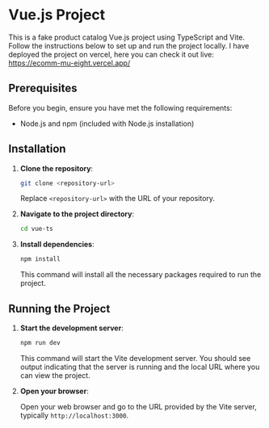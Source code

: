 # Vue.js Project

This is a fake product catalog Vue.js project using TypeScript and Vite. Follow the instructions below to set up and run the project locally.
I have deployed the project on vercel, here you can check it out live: https://ecomm-mu-eight.vercel.app/

## Prerequisites

Before you begin, ensure you have met the following requirements:

- Node.js and npm (included with Node.js installation)

## Installation

1. **Clone the repository**:

   ```bash
   git clone <repository-url>
   ```

   Replace `<repository-url>` with the URL of your repository.

2. **Navigate to the project directory**:

   ```bash
   cd vue-ts
   ```

3. **Install dependencies**:

   ```bash
   npm install
   ```

   This command will install all the necessary packages required to run the project.

## Running the Project

1. **Start the development server**:

   ```bash
   npm run dev
   ```

   This command will start the Vite development server. You should see output indicating that the server is running and the local URL where you can view the project.

2. **Open your browser**:

   Open your web browser and go to the URL provided by the Vite server, typically `http://localhost:3000`.
